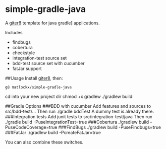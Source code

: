 simple-gradle-java
==================

A [giter8][g8] template for java gradle] applications.

Includes

* findbugs
* cobertura
* checkstyle
* integration-test source set
* bdd-test source set with cucumber
* fatJar support

##Usage
Install [giter8][g8], then:

    g8 matlockx/simple-gradle-java
cd into your new project dir
    chmod +x gradlew
    ./gradlew build

##Gradle Options
###BDD with cucumber
Add features and sources to src/bdd-test/...
Then run
    ./gradle bddTest
A dummy test is already there.
###Integration tests
Add junit tests to src/integration-test/java
Then run
    ./gradle build -PuseIntegrationTest=true
###Cobertura
    ./gradlew build -PuseCodeCoverage=true
###FindBugs
    ./gradlew build -PuseFindbugs=true
###FatJar
    ./gradlew build -PcreateFatJar=true

You can also combine these switches.

[g8]: http://github.com/n8han/giter8#readme